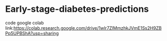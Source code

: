 # Early-stage-diabetes-predictions
code google colab link:https://colab.research.google.com/drive/1wlr7ZlMmzhkJVmE1Ss2H9ZBPp5UPBShA?usp=sharing
